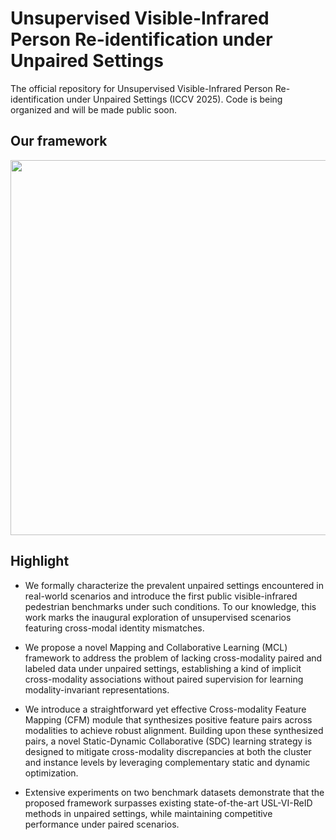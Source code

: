 # Unsupervised Visible-Infrared Person Re-identification under Unpaired Settings
The official repository for Unsupervised Visible-Infrared Person Re-identification under Unpaired Settings (ICCV 2025). Code is being organized and will be made public soon.

## Our framework
<p align="center">
  <img src="https://github.com/user-attachments/assets/e61632e4-6c8d-489f-98e3-f023181daa77" width="600"/>
</p>

## Highlight
- We formally characterize the prevalent unpaired settings encountered in real-world scenarios and introduce the first public visible-infrared pedestrian benchmarks under such conditions. To our knowledge, this work marks the inaugural exploration of unsupervised scenarios featuring cross-modal identity mismatches.

- We propose a novel Mapping and Collaborative Learning (MCL) framework to address the problem of lacking cross-modality paired and labeled data under unpaired settings, establishing a kind of implicit cross-modality associations without paired supervision for learning modality-invariant representations. 

- We introduce a straightforward yet effective Cross-modality Feature Mapping (CFM) module that synthesizes positive feature pairs across modalities to achieve robust alignment. Building upon these synthesized pairs, a novel Static-Dynamic Collaborative (SDC) learning strategy is designed to mitigate cross-modality discrepancies at both the cluster and instance levels by leveraging complementary static and dynamic optimization.

- Extensive experiments on two benchmark datasets demonstrate that the proposed framework surpasses existing state-of-the-art USL-VI-ReID methods in unpaired settings, while maintaining competitive performance under paired scenarios.
